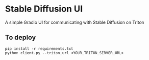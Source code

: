 # Stable Diffusion UI
A simple Gradio UI for communicating with Stable Diffusion on Triton

## To deploy
```
pip install -r requirements.txt
python client.py --triton_url <YOUR_TRITON_SERVER_URL>
```